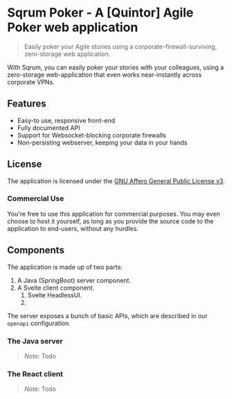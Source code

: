 # Sqrum Poker - A [Quintor] Agile Poker web application

> Easily poker your Agile stories using a corporate-firewall-surviving, zero-storage web application.

With Sqrum, you can easily poker your stories with your colleagues, using a zero-storage web-application that even works near-instantly across corporate VPNs.

## Features

- Easy-to use, responsive front-end
- Fully documented API
- Support for Websocket-blocking corporate firewalls
- Non-persisting webserver, keeping your data in your hands

## License

The application is licensed under the [GNU Affero General Public License v3](./LICENSE).

### Commercial Use

You're free to use this application for commercial purposes. You may even choose to host it
yourself, as long as you provide the source code to the application to end-users, without any hurdles.

## Components

The application is made up of two parts:

1. A Java (SpringBoot) server component.
2. A Svelte client component.
    1. Svelte HeadlessUI.
    2. 


The server exposes a bunch of basic APIs, which are described in our `openapi` configuration.

### The Java server

> *Note*: Todo

### The React client

> *Note*: Todo
